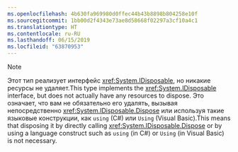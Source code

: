 ```yaml
---
ms.openlocfilehash: 4b630fa969980d0ffec44b43b8898b804258e10f
ms.sourcegitcommit: 1bb00d2f4343e73ae8d58668f02297a3cf10a4c1
ms.translationtype: HT
ms.contentlocale: ru-RU
ms.lasthandoff: 06/15/2019
ms.locfileid: "63870953"
---
```

> [!NOTE]
> <span data-ttu-id="01204-101">Этот тип реализует интерфейс <xref:System.IDisposable>, но никакие ресурсы не удаляет.</span><span class="sxs-lookup"><span data-stu-id="01204-101">This type implements the <xref:System.IDisposable> interface, but does not actually have any resources to dispose.</span></span> <span data-ttu-id="01204-102">Это означает, что вам не обязательно его удалять, вызывая непосредственно <xref:System.IDisposable.Dispose> или используя такие языковые конструкции, как `using` (C#) или `Using` (Visual Basic).</span><span class="sxs-lookup"><span data-stu-id="01204-102">This means that disposing it by directly calling <xref:System.IDisposable.Dispose> or by using a language construct such as `using` (in C#) or `Using` (in Visual Basic) is not necessary.</span></span>
